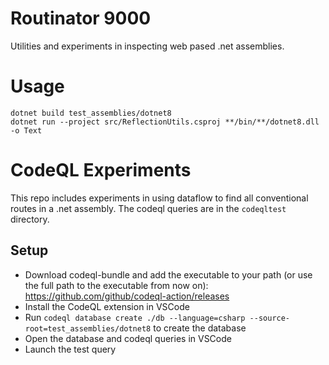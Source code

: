 # Routinator 9000
Utilities and experiments in inspecting web pased .net assemblies.


# Usage
```
dotnet build test_assemblies/dotnet8
dotnet run --project src/ReflectionUtils.csproj **/bin/**/dotnet8.dll -o Text
```

# CodeQL Experiments
This repo includes experiments in using dataflow to find all conventional routes in a .net assembly. The codeql queries are in the `codeqltest` directory.

## Setup

- Download codeql-bundle and add the executable to your path (or use the full path to the executable from now on): https://github.com/github/codeql-action/releases
- Install the CodeQL extension in VSCode
- Run `codeql database create ./db --language=csharp --source-root=test_assemblies/dotnet8` to create the database
- Open the database and codeql queries in VSCode
- Launch the test query
